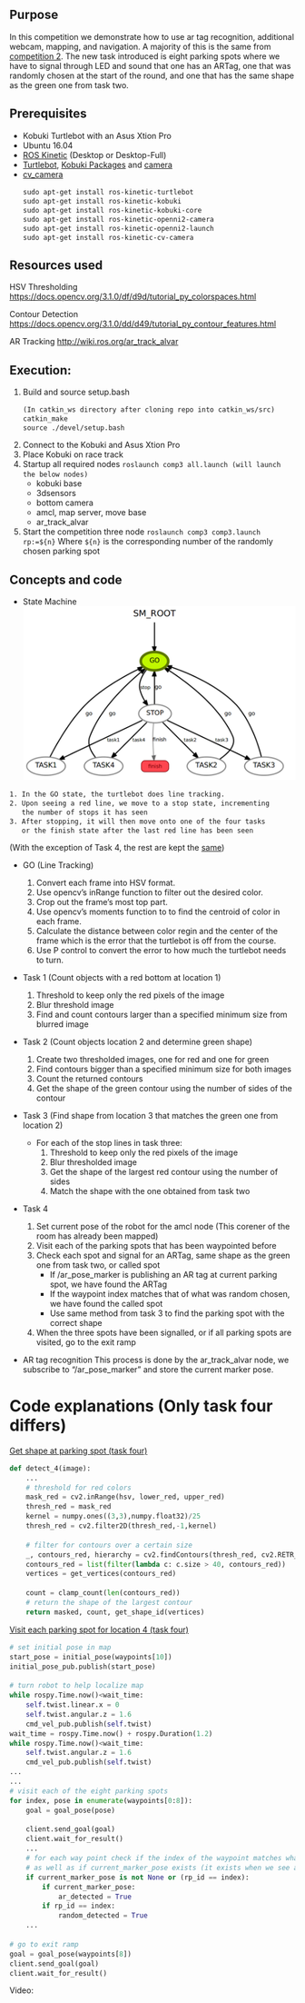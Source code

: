 ## Purpose
In this competition we demonstrate how to use ar tag recognition, additional webcam, mapping, and navigation. A majority of this is the same from [competition 2](https://github.com/jackykc/comp2/blob/master/README.md). The new task introduced is eight parking spots where we have to signal through LED and sound that one has an ARTag, one that was randomly chosen at the start of the round, and one that has the same shape as the green one from task two.

## Prerequisites
* Kobuki Turtlebot with an Asus Xtion Pro
* Ubuntu 16.04
* [ROS Kinetic](http://wiki.ros.org/kinetic/Installation/Ubuntu) (Desktop or Desktop-Full)
* [Turtlebot](http://wiki.ros.org/action/show/Robots/TurtleBot), [Kobuki Packages](http://wiki.ros.org/kobuki) and [camera](http://wiki.ros.org/openni_camera)
* [cv_camera](http://wiki.ros.org/cv_camera)
  ```
  sudo apt-get install ros-kinetic-turtlebot
  sudo apt-get install ros-kinetic-kobuki
  sudo apt-get install ros-kinetic-kobuki-core
  sudo apt-get install ros-kinetic-openni2-camera
  sudo apt-get install ros-kinetic-openni2-launch
  sudo apt-get install ros-kinetic-cv-camera
  ```
## Resources used
HSV Thresholding
https://docs.opencv.org/3.1.0/df/d9d/tutorial_py_colorspaces.html

Contour Detection
https://docs.opencv.org/3.1.0/dd/d49/tutorial_py_contour_features.html

AR Tracking 
http://wiki.ros.org/ar_track_alvar

## Execution:
1. Build and source setup.bash
   ```
   (In catkin_ws directory after cloning repo into catkin_ws/src)
   catkin_make
   source ./devel/setup.bash
   ```
1. Connect to the Kobuki and Asus Xtion Pro
1. Place Kobuki on race track
1. Startup all required nodes
   `roslaunch comp3 all.launch (will launch the below nodes)`
   * kobuki base
   * 3dsensors
   * bottom camera
   * amcl, map server, move base
   * ar_track_alvar
1. Start the competition three node `roslaunch comp3 comp3.launch rp:=${n}`
  Where `${n}` is the corresponding number of the randomly chosen parking spot
  
## Concepts and code

* State Machine
![alt text](https://raw.githubusercontent.com/jackykc/comp3/master/comp3sm.png)

```
1. In the GO state, the turtlebot does line tracking.
2. Upon seeing a red line, we move to a stop state, incrementing 
   the number of stops it has seen
3. After stopping, it will then move onto one of the four tasks
   or the finish state after the last red line has been seen
```
(With the exception of Task 4, the rest are kept the [same](https://github.com/jackykc/comp2/blob/master/README.md))
* GO (Line Tracking)
  1. Convert each frame into HSV format.
  1. Use opencv’s inRange function to filter out the desired color.
  1. Crop out the frame’s most top part.
  1. Use opencv’s moments function to to find the centroid of color in each frame. 
  1. Calculate the distance between color regin and the center of the frame which is the error that the turtlebot is off from     the course.
  1. Use P control to convert the error to how much the turtlebot needs to turn.
* Task 1 (Count objects with a red bottom at location 1)
  1. Threshold to keep only the red pixels of the image
  1. Blur threshold image
  1. Find and count contours larger than a specified minimum size from blurred image
* Task 2 (Count objects location 2 and determine green shape)
  1. Create two thresholded images, one for red and one for green
  1. Find contours bigger than a specified minimum size for both images
  1. Count the returned contours
  1. Get the shape of the green contour using the number of sides of the contour
* Task 3 (Find shape from location 3 that matches the green one from location 2)
  * For each of the stop lines in task three:
    1. Threshold to keep only the red pixels of the image
    1. Blur thresholded image
    1. Get the shape of the largest red contour using the number of sides
    1. Match the shape with the one obtained from task two
* Task 4
  1. Set current pose of the robot for the amcl node (This corener of the room has already been mapped)
  1. Visit each of the parking spots that has been waypointed before
  1. Check each spot and signal for an ARTag, same shape as the green one from task two, or called spot
      * If /ar_pose_marker is publishing an AR tag at current parking spot, we have found the ARTag
      * If the waypoint index matches that of what was random chosen, we have found the called spot
      * Use same method from task 3 to find the parking spot with the correct shape
  1. When the three spots have been signalled, or if all parking spots are visited, go to the exit ramp
  
* AR tag recognition
This process is done by the ar_track_alvar node, we subscribe to “/ar_pose_marker” and store the current marker pose.

# Code explanations (Only task four differs)
[Get shape at parking spot (task four)](https://github.com/jackykc/comp3/blob/master/src/comp3.py#L227)
``` python
def detect_4(image):
    ...
    # threshold for red colors
    mask_red = cv2.inRange(hsv, lower_red, upper_red)
    thresh_red = mask_red
    kernel = numpy.ones((3,3),numpy.float32)/25
    thresh_red = cv2.filter2D(thresh_red,-1,kernel)

    # filter for contours over a certain size
    _, contours_red, hierarchy = cv2.findContours(thresh_red, cv2.RETR_TREE, cv2.CHAIN_APPROX_SIMPLE)
    contours_red = list(filter(lambda c: c.size > 40, contours_red))
    vertices = get_vertices(contours_red)
    
    count = clamp_count(len(contours_red))
    # return the shape of the largest contour
    return masked, count, get_shape_id(vertices)
```
[Visit each parking spot for location 4 (task four)](https://github.com/jackykc/comp3/blob/master/src/comp3.py#L602)
``` python
# set initial pose in map
start_pose = initial_pose(waypoints[10])
initial_pose_pub.publish(start_pose)

# turn robot to help localize map
while rospy.Time.now()<wait_time:
    self.twist.linear.x = 0
    self.twist.angular.z = 1.6
    cmd_vel_pub.publish(self.twist)
wait_time = rospy.Time.now() + rospy.Duration(1.2)
while rospy.Time.now()<wait_time:
    self.twist.angular.z = 1.6
    cmd_vel_pub.publish(self.twist)
...
...
# visit each of the eight parking spots
for index, pose in enumerate(waypoints[0:8]):
    goal = goal_pose(pose)

    client.send_goal(goal)
    client.wait_for_result()
    ...
    # for each way point check if the index of the waypoint matches what was called at the start
    # as well as if current_marker_pose exists (it exists when we see an ARTag)
    if current_marker_pose is not None or (rp_id == index):
        if current_marker_pose:
            ar_detected = True
        if rp_id == index:
            random_detected = True
    ...
    
# go to exit ramp
goal = goal_pose(waypoints[8])
client.send_goal(goal)
client.wait_for_result()
```

Video:


